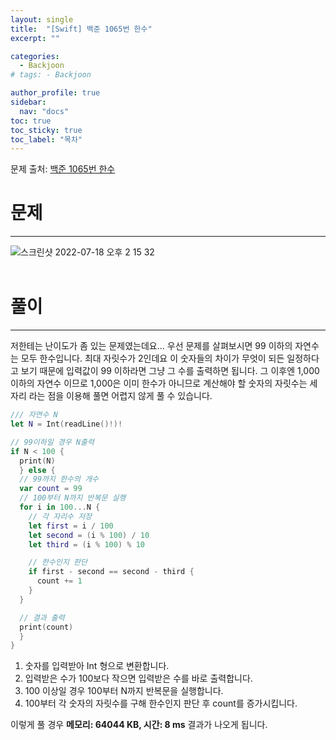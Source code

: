 ```yaml
---
layout: single
title:  "[Swift] 백준 1065번 한수"
excerpt: ""

categories:
  - Backjoon
# tags: - Backjoon

author_profile: true
sidebar:
  nav: "docs"
toc: true
toc_sticky: true
toc_label: "목차"
---
```

문제 출처: [백준 1065번 한수](https://www.acmicpc.net/problem/1065)

# 문제
---
![스크린샷 2022-07-18 오후 2 15 32](https://user-images.githubusercontent.com/60169777/179449087-386c754b-c3e1-4690-9ce5-da45f650f2e3.png)
<br><br>

# 풀이
---
저한테는 난이도가 좀 있는 문제였는데요... 우선 문제를 살펴보시면 99 이하의 자연수는 모두 한수입니다.
최대 자릿수가 2인데요 이 숫자들의 차이가 무엇이 되든 일정하다고 보기 때문에 입력값이 99 이하라면 그냥 그 수를 출력하면 됩니다.
그 이후엔 1,000이하의 자연수 이므로 1,000은 이미 한수가 아니므로 계산해야 할 숫자의 자릿수는 세 자리 라는 점을 이용해 풀면 어렵지 않게 풀 수 있습니다.

```swift
/// 자연수 N
let N = Int(readLine()!)!

// 99이하일 경우 N출력
if N < 100 {
  print(N)
  } else {
  // 99까지 한수의 개수
  var count = 99
  // 100부터 N까지 반복문 실행
  for i in 100...N {
    // 각 자리수 저장
    let first = i / 100
    let second = (i % 100) / 10
    let third = (i % 100) % 10

    // 한수인지 판단
    if first - second == second - third {
      count += 1
    }
  }

  // 결과 출력
  print(count)
  }
}
```

1. 숫자를 입력받아 Int 형으로 변환합니다.
2. 입력받은 수가 100보다 작으면 입력받은 수를 바로 출력합니다.
3. 100 이상일 경우 100부터 N까지 반복문을 실행합니다.
4. 100부터 각 숫자의 자릿수를 구해 한수인지 판단 후 count를 증가시킵니다.

이렇게 풀 경우 **메모리: 64044 KB, 시간: 8 ms** 결과가 나오게 됩니다.